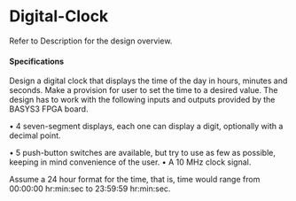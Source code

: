 # Digital-Clock

Refer to Description for the design overview.

#### Specifications
Design a digital clock that displays the time of the day in hours, minutes and seconds. Make a provision for user to set the time to a desired value. The design has to work with the following inputs and outputs provided by the BASYS3 FPGA board.

• 4 seven-segment displays, each one can display a digit, optionally with a decimal point.

• 5 push-button switches are available, but try to use as few as possible, keeping in mind convenience of the user.
• A 10 MHz clock signal.

Assume a 24 hour format for the time, that is, time would range from 00:00:00 hr:min:sec to 23:59:59 hr:min:sec.

